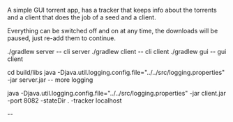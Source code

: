 A simple GUI torrent app, has a tracker that keeps info about the torrents and
a client that does the job of a seed and a client.

Everything can be switched off and on at any time, the downloads will be paused,
just re-add them to continue.

./gradlew server -- cli server
./gradlew client -- cli client
./gradlew gui    -- gui client

cd build/libs
java -Djava.util.logging.config.file="../../src/logging.properties" -jar server.jar -- more logging


java -Djava.util.logging.config.file="../../src/logging.properties" -jar client.jar -port 8082 -stateDir . -tracker localhost


--
